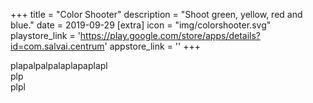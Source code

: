 +++
title = "Color Shooter"
description = "Shoot green, yellow, red and blue."
date = 2019-09-29
[extra]
icon = "img/colorshooter.svg"
playstore_link = 'https://play.google.com/store/apps/details?id=com.salvai.centrum'
appstore_link = ''
+++

plapalpalpalaplapaplapl  
plp  
plpl